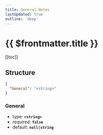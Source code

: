 ```yaml
---
title: General Notes
lastUpdated: true
outline: 'deep'
---
```


# {{ $frontmatter.title }}

[[toc]]

## Structure

```json
{
  "General": "<string>"
}
```

### General

- type: **`<string>`**
- required: **`false`**
- default: **`null|string`**
